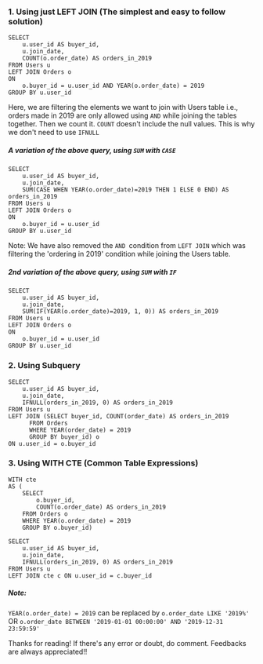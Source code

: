 ### 1. Using just LEFT JOIN (The simplest and easy to follow solution)
```
SELECT 
    u.user_id AS buyer_id,
    u.join_date,
    COUNT(o.order_date) AS orders_in_2019
FROM Users u
LEFT JOIN Orders o
ON
    o.buyer_id = u.user_id AND YEAR(o.order_date) = 2019
GROUP BY u.user_id
```
Here, we are filtering the elements we want to join with Users table i.e., orders made in 2019 are only allowed using `AND` while joining the tables together. Then we count it. `COUNT` doesn't include the null values. This is why we don't need to use `IFNULL`

##### A variation of the above query, using `SUM` with `CASE`
```
SELECT 
    u.user_id AS buyer_id,
    u.join_date,
    SUM(CASE WHEN YEAR(o.order_date)=2019 THEN 1 ELSE 0 END) AS orders_in_2019
FROM Users u
LEFT JOIN Orders o
ON 
    o.buyer_id = u.user_id
GROUP BY u.user_id
```

Note: We have also removed the `AND `condition from `LEFT JOIN` which was filtering the 'ordering in 2019' condition while joining the Users table.

##### 2nd variation of the above query, using `SUM` with `IF`
```
SELECT 
    u.user_id AS buyer_id,
    u.join_date,
    SUM(IF(YEAR(o.order_date)=2019, 1, 0)) AS orders_in_2019
FROM Users u
LEFT JOIN Orders o
ON 
    o.buyer_id = u.user_id
GROUP BY u.user_id

```


### 2. Using Subquery
```
SELECT 
    u.user_id AS buyer_id,
    u.join_date,
    IFNULL(orders_in_2019, 0) AS orders_in_2019
FROM Users u
LEFT JOIN (SELECT buyer_id, COUNT(order_date) AS orders_in_2019
      FROM Orders
      WHERE YEAR(order_date) = 2019
      GROUP BY buyer_id) o
ON u.user_id = o.buyer_id
```

### 3. Using WITH CTE (Common Table Expressions)
```
WITH cte 
AS (
    SELECT 
        o.buyer_id, 
        COUNT(o.order_date) AS orders_in_2019
    FROM Orders o
    WHERE YEAR(o.order_date) = 2019
    GROUP BY o.buyer_id)
    
SELECT 
    u.user_id AS buyer_id,
    u.join_date,
    IFNULL(orders_in_2019, 0) AS orders_in_2019
FROM Users u
LEFT JOIN cte c ON u.user_id = c.buyer_id
```

##### Note:
`YEAR(o.order_date) = 2019` can be replaced by  `o.order_date LIKE '2019%'` OR  `o.order_date BETWEEN '2019-01-01 00:00:00' AND '2019-12-31 23:59:59'`

Thanks for reading! 
If there's any error or doubt, do comment. Feedbacks are always appreciated!!

